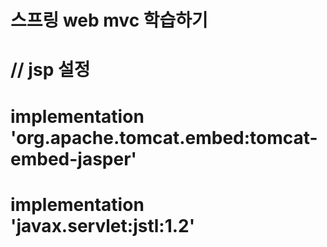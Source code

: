 # 스프링 web mvc 학습하기
# // jsp 설정
# implementation 'org.apache.tomcat.embed:tomcat-embed-jasper'
# implementation 'javax.servlet:jstl:1.2'